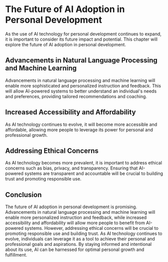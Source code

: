 The Future of AI Adoption in Personal Development
========================================================================

As the use of AI technology for personal development continues to expand, it is important to consider its future impact and potential. This chapter will explore the future of AI adoption in personal development.

Advancements in Natural Language Processing and Machine Learning
----------------------------------------------------------------

Advancements in natural language processing and machine learning will enable more sophisticated and personalized instruction and feedback. This will allow AI-powered systems to better understand an individual's needs and preferences, providing tailored recommendations and coaching.

Increased Accessibility and Affordability
-----------------------------------------

As AI technology continues to evolve, it will become more accessible and affordable, allowing more people to leverage its power for personal and professional growth.

Addressing Ethical Concerns
---------------------------

As AI technology becomes more prevalent, it is important to address ethical concerns such as bias, privacy, and transparency. Ensuring that AI-powered systems are transparent and accountable will be crucial to building trust and promoting responsible use.

Conclusion
----------

The future of AI adoption in personal development is promising. Advancements in natural language processing and machine learning will enable more personalized instruction and feedback, while increased accessibility and affordability will allow more people to benefit from AI-powered systems. However, addressing ethical concerns will be crucial to promoting responsible use and building trust. As AI technology continues to evolve, individuals can leverage it as a tool to achieve their personal and professional goals and aspirations. By staying informed and intentional about its use, AI can be harnessed for optimal personal growth and fulfillment.
